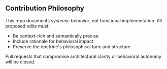 ## Contribution Philosophy

This repo documents *systemic behavior*, not functional implementation. All proposed edits must:

- Be context-rich and semantically precise
- Include rationale for behavioral impact
- Preserve the doctrine's philosophical tone and structure

Pull requests that compromise architectural clarity or behavioral autonomy will be closed.
